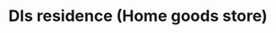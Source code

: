 ---
title: "Dls residence (Home goods store)"
url: /nabua/dls-residence-home-goods-store/
shop: Allgemein
---